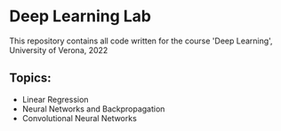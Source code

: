 # Deep Learning Lab
This repository contains all code written for the course
'Deep Learning', University of Verona, 2022

## Topics:
- Linear Regression
- Neural Networks and Backpropagation
- Convolutional Neural Networks
